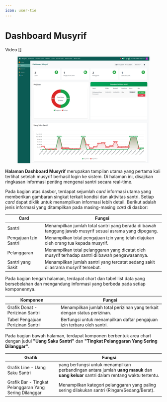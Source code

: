 ```yaml
---
icon: user-tie
---
```


# Dashboard Musyrif

Video \[]

<figure><img src="../../.gitbook/assets/image (85).png" alt=""><figcaption></figcaption></figure>

**Halaman Dashboard Musyrif** merupakan tampilan utama yang pertama kali terlihat setelah musyrif berhasil login ke sistem. Di halaman ini, disajikan ringkasan informasi penting mengenai santri secara real-time.&#x20;

Pada bagian atas dasbor, terdapat sejumlah _card_ informasi utama yang memberikan gambaran singkat terkait kondisi dan aktivitas santri. Setiap _card_ dapat diklik untuk menampilkan informasi lebih detail. Berikut adalah jenis informasi yang ditampilkan pada masing-masing _card_ di dasbor:

| Card                  | Fungsi                                                                                                   |
| --------------------- | -------------------------------------------------------------------------------------------------------- |
| Santri                | Menampilkan jumlah total santri yang berada di bawah tanggung jawab musyrif sesuai asrama yang dipegang. |
| Pengajuan Izin Santri | Menampilkan total pengajuan izin yang telah diajukan oleh orang tua kepada musyrif.                      |
| Pelanggaran           | Menampilkan total pelanggaran yang dicatat oleh musyrif terhadap santri di bawah pengawasannya.          |
| Santri yang Sakit     | Menampilkan jumlah santri yang tercatat sedang sakit di asrama musyrif tersebut.                         |

Pada bagian tengah halaman, terdapat chart dan tabel list data yang bersebelahan dan mengandung informasi yang berbeda pada setiap komponennya.

| Komponen                         | Fungsi                                                                   |
| -------------------------------- | ------------------------------------------------------------------------ |
| Grafik Donat - Perizinan Santri  | Menampilkan jumlah total perizinan yang terkait dengan status perizinan. |
| Tabel Pengajuan Perizinan Santri | Berfungsi untuk menampilkan daftar pengajuan izin terbaru oleh santri.   |

Pada bagian bawah halaman, terdapat komponen berbentuk area chart dengan judul **"Uang Saku Santri"** dan **"Tingkat Pelanggaran Yang Sering Dilanggar"**.

| Grafik                                                 | Fungsi                                                                                                                              |
| ------------------------------------------------------ | ----------------------------------------------------------------------------------------------------------------------------------- |
| Grafik Line - Uang Saku Santri                         | yang berfungsi untuk menampilkan perbandingan antara jumlah **uang masuk** dan **uang keluar** santri dalam rentang waktu tertentu. |
| Grafik Bar - Tingkat Pelanggaran Yang Sering Dilanggar | Menampilkan kategori pelanggaran yang paling sering dilakukan santri (Ringan/Sedang/Berat).                                         |
